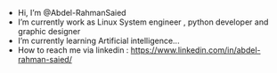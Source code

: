 - Hi, I’m @Abdel-RahmanSaied
- I’m currently work as Linux System engineer , python developer and graphic designer 
- I’m currently learning Artificial intelligence...
- How to reach me via linkedin : https://www.linkedin.com/in/abdel-rahman-saied/ 

<!---
Abdel-RahmanSaied/Abdel-RahmanSaied is a ✨ special ✨ repository because its `README.md` (this file) appears on your GitHub profile.
You can click the Preview link to take a look at your changes.
--->
